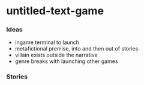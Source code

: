 # untitled-text-game

### Ideas
- ingame terminal to launch
- metafictional premise, into and then out of stories
- villain exists outside the narrative
- genre breaks with launching other games

### Stories
